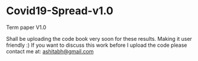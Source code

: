 # Covid19-Spread-v1.0
Term paper V1.0

Shall be uploading the code book very soon for these results. Making it user friendly :) 
If you want to discuss this work before I upload the code please contact me at: ashitabh@gmail.com
